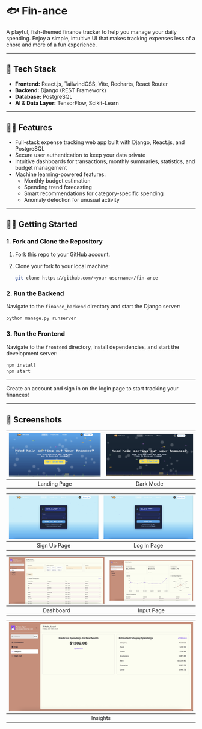 # 🐟 Fin-ance

A playful, fish-themed finance tracker to help you manage your daily spending. Enjoy a simple, intuitive UI that makes tracking expenses less of a chore and more of a fun experience.

---

## 👾 Tech Stack

- **Frontend:** React.js, TailwindCSS, Vite, Recharts, React Router
- **Backend:** Django (REST Framework)
- **Database:** PostgreSQL
- **AI & Data Layer:** TensorFlow, Scikit-Learn

---

## 👨‍💻 Features

- Full-stack expense tracking web app built with Django, React.js, and PostgreSQL
- Secure user authentication to keep your data private
- Intuitive dashboards for transactions, monthly summaries, statistics, and budget management
- Machine learning-powered features:
    - Monthly budget estimation
    - Spending trend forecasting
    - Smart recommendations for category-specific spending
    - Anomaly detection for unusual activity

---

## 🏃‍♂️ Getting Started

### 1. Fork and Clone the Repository

1. Fork this repo to your GitHub account.
2. Clone your fork to your local machine:

     ```sh
     git clone https://github.com/<your-username>/fin-ance
     ```

### 2. Run the Backend

Navigate to the `finance_backend` directory and start the Django server:

```sh
python manage.py runserver
```

### 3. Run the Frontend

Navigate to the `frontend` directory, install dependencies, and start the development server:

```sh
npm install
npm start
```

---

Create an account and sign in on the login page to start tracking your finances!

---

## 📸 Screenshots

| ![Landing Page](frontend/src/assets/Landing%20Page.png) | ![Dark Mode](frontend/src/assets/Dark%20Mode.png) |
|:-------------------------------------------------------:|:-------------------------------------------------:|
| Landing Page                                            | Dark Mode                                         |

| ![Sign Up Page](frontend/src/assets/Sign%20Up%20Page.png) | ![Log In Page](frontend/src/assets/Log%20In%20Page.png) |
|:---------------------------------------------------------:|:-------------------------------------------------------:|
| Sign Up Page                                              | Log In Page                                             |

| ![Main Dashboard](frontend/src/assets/Main%20Dashboard.png) | ![Input Page](frontend/src/assets/Input%20Page.png) |
|:-----------------------------------------------------------:|:---------------------------------------------------:|
| Dashboard                                                  | Input Page                                          |

| ![Insights](frontend/src/assets/ML%20Page.png) |
|:----------------------------------------------:|
| Insights                                      |
